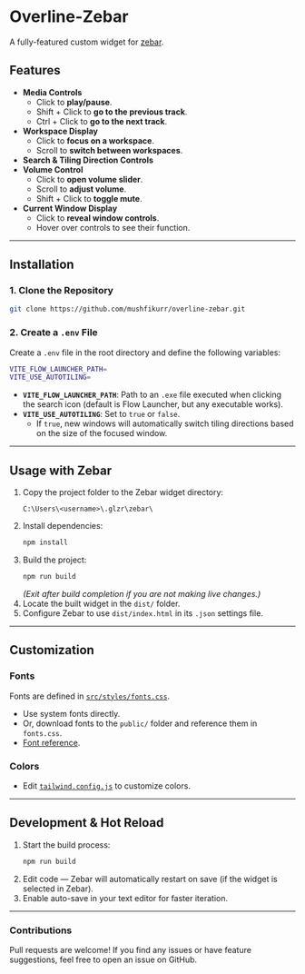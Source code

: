 # Overline-Zebar

A fully-featured custom widget for [zebar](https://github.com/glzr-io/zebar).

## Features

- **Media Controls**
  - Click to **play/pause**.
  - Shift + Click to **go to the previous track**.
  - Ctrl + Click to **go to the next track**.
- **Workspace Display**
  - Click to **focus on a workspace**.
  - Scroll to **switch between workspaces**.
- **Search & Tiling Direction Controls**
- **Volume Control**
  - Click to **open volume slider**.
  - Scroll to **adjust volume**.
  - Shift + Click to **toggle mute**.
- **Current Window Display**
  - Click to **reveal window controls**.
  - Hover over controls to see their function.

---

## Installation

### 1. Clone the Repository

```sh
git clone https://github.com/mushfikurr/overline-zebar.git
```

### 2. Create a `.env` File

Create a `.env` file in the root directory and define the following variables:

```sh
VITE_FLOW_LAUNCHER_PATH=
VITE_USE_AUTOTILING=
```

- **`VITE_FLOW_LAUNCHER_PATH`**: Path to an `.exe` file executed when clicking the search icon (default is Flow Launcher, but any executable works).
- **`VITE_USE_AUTOTILING`**: Set to `true` or `false`.
  - If `true`, new windows will automatically switch tiling directions based on the size of the focused window.

---

## Usage with Zebar

1. Copy the project folder to the Zebar widget directory:
   ```
   C:\Users\<username>\.glzr\zebar\
   ```
2. Install dependencies:
   ```sh
   npm install
   ```
3. Build the project:
   ```sh
   npm run build
   ```
   _(Exit after build completion if you are not making live changes.)_
4. Locate the built widget in the `dist/` folder.
5. Configure Zebar to use `dist/index.html` in its `.json` settings file.

---

## Customization

### Fonts

Fonts are defined in [`src/styles/fonts.css`](src/styles/fonts.css).

- Use system fonts directly.
- Or, download fonts to the `public/` folder and reference them in `fonts.css`.
- [Font reference](https://developer.mozilla.org/en-US/docs/Web/CSS/font).

### Colors

- Edit [`tailwind.config.js`](tailwind.config.js) to customize colors.

---

## Development & Hot Reload

1. Start the build process:
   ```sh
   npm run build
   ```
2. Edit code — Zebar will automatically restart on save (if the widget is selected in Zebar).
3. Enable auto-save in your text editor for faster iteration.

---

### Contributions

Pull requests are welcome! If you find any issues or have feature suggestions, feel free to open an issue on GitHub.
